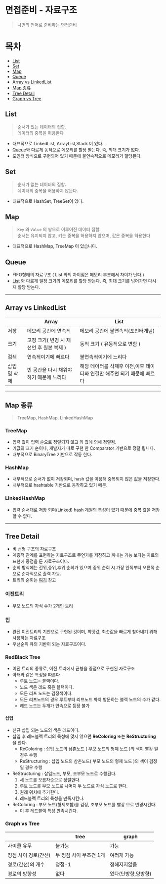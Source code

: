 # 면접준비 - 자료구조
> 나먼의 언어로 준비하는 면접준비

# 목차
- [List](#list)
- [Set](#set)
- [Map](#map)
- [Queue](#queue)
- [Array vs LinkedList](#array-vs-linkedlist)
- [Map 종류](#map-종류)
- [Tree Detail](#tree-detail)
- [Graph vs Tree](#graph-vs-tree)

## List 
> 순서가 있는 데이터의 집합.  
> 데이터의 중복을 허용한다  
- 대표적으로 LinkedList, ArrayList,Stack 이 있다.
- [Queue](#queue)와 다르게 동적으로 메모리를 할당 받는다. 즉, 최대 크기가 없다.
- 포인터 방식으로 구현되어 있기 때문에 불연속적으로 메모리가 할당된다.

## Set
> 순서가 없는 데이터의 집합.  
> 데이터의 중복을 허용하지 않는다.
- 대표적으로 HashSet, TreeSet이 있다.

## Map
> ```Key``` 와 ```Value``` 의 쌍으로 이루어진 데이터 집합.  
> 순서는 유지되지 않고, 키는 중복을 허용하지 않으며, 값은 중복을 혀용한다
- 대표적으로 HashMap, TreeMap 이 있습니다.

## Queue 
- FIFO형태의 자료구조 ( List 와의 차이점은 메모리 부분에서 차이가 난다.)
- [List](#list) 와 다르게 일정 크기의 메모리를 할당 받는다. 즉, 최대 크기를 넘어가면 다시 재 할당 받는다.

---

## Array vs LinkedList 
||Array|List|
|---|---|---|
|저장|메모리 공간에 연속적|메모리 공간에 불연속적(포인터개념)|
|크기|고정 크기( 변경 시 재 선언 후 원본 복제 )| 동적 크기 ( 유동적으로 변함 )|
|검색|연속적이기에 빠르다|불연속적이기에 느리다|
|삽입 및 삭제| 빈 공간을 다시 채워야 하기 때문에 느리다|해당 데이터를 삭제후 이전,이후 데이터와 연결만 해주면 되기 때문에 빠르다|

--- 

## Map 종류
> TreeMap, HashMap, LinkedHashMap

### TreeMap 
- 입력 값이 입력 순으로 정렬되지 않고 키 값에 의해 정렬됨.
- 키값의 크기 순이나, 개발자가 따로 구현 한 Comparator 기반으로 정렬 됩니다.
- 내부적으로 BinaryTree 기반으로 작동 한다.

### HashMap
- 내부적으로 순서가 없이 저장되며, hash 값을 이용해 중복되지 않은 값을 저장한다.
- 내부적으로 hashtable 기반으로 동작하고 있기 떼문.

### LinkedHashMap
- 입력 순서대로 저장 되며(Linked) hash 계읠의 특성이 있기 때문에 중복 값을 저장할 수 없다.

---

## Tree Detail
- 비 선형 구조의 자료구조
- 계층적 관계를 표현하는 자료구조로 무언가를 저장하고 꺼내는 기능 보다는 자료의 표현에 중점을 둔 자료구조이다.
- 순회 방식에는 전위,중위,후위 순회가 있으며 중위 순회 시 가장 왼쪽부터 오른쪽 순으로 순차적으로 출력 가능.
- 트리의 순회는 [여기](#https://withhamit.tistory.com/282) 참고

### 이진트리
- 부모 노드의 자식 수가 2개인 트리

### 힙
- 완전 이진트리의 기반으로 구현된 것이며, 최댓값, 최솟값을 빠르게 찾아내기 위해 사용하는 자료구조
- 우선순위 큐의 기반이 되는 자료구조이다.

### RedBlack Tree
- 이진 트리의 종류로, 이진 트리에서 균형을 중점으로 구현된 자료구조
- 아래와 같은 특정을 따른다.
    - 루트 노드는 블랙이다.
    - 노드 색은 레드 혹은 블랙이다.
    - 모든 리프 노드는 검정색이다.
    - 모든 리프노드의 경우 루트부터 리프노드 까지 방문하는 블랙 노드의 수가 같다.
    - 레드 노드는 두개가 연속으로 등장 불가

#### 삽입
- 신규 삽입 되는 노드의 색은 레드이다.
- 삽입 후 레드블랙 트리의 득성에 맞지 않으면 
**ReColoring** 또는 **ReStructuring** 을 한다.
     - ReColoring : 삽입 노드의 삼촌노드 ( 부모 노드의 형제 노드 )의 색이 빨강 일 경우 수행
    - ReStructuring : 삽입 노드의 삼촌노드( 부모 노드의 형제 노드 )의 색이 검정 일 경우 수행
- ReStructuring : 삽입노드, 부모, 조부모 노드로 수행된다.
    1. 세 노드를 오름차순으로 정렬한다.
    2. 루트 노드를 부모 노드로 나머지 두 노드르 자식 노드로 한다.
    3. 원래 위치에 추가한다.
    4. 레드블랙 트리의 특성을 만족시킨다.
- ReColoring : 부모 노드(형제포함)를 검정, 조부모 노드를 빨강 으로 변경시킨다.
    - 이 후 레드블랙 특성 만족시킨다.

### Graph vs Tree
||tree|graph|
|---|---|---|
|사이클 유무|불가능|가능|
|정점 사이 경로(간선)|두 정점 사이 무조건 1개|여러개 가능|
|경로(간선)의 개수|정점-1|정해지지않음|
|경로의 방향성|없다|있다(단방향,양방향)|

